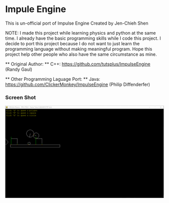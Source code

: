 # Impule Engine #

This is un-official port of Impulse Engine Created by Jen-Chieh Shen

NOTE: I made this project while learning physics and python
at the same time. I already have the basic programming skills
while I code this project. I decide to port this project
because I do not want to just learn the programming language
without making meaningful program. Hope this project help
other people who also have the same circumstance as mine.


** Original Author: **
C++: https://github.com/tutsplus/ImpulseEngine (Randy Gaul)

** Other Programming Laguage Port: **
Java: https://github.com/ClickerMonkey/ImpulseEngine (Philip Diffenderfer)

### Screen Shot ###
<img src="./screen_shot/screen_shot_01.png"/>
